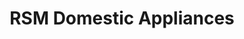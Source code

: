 ---
title: "RSM Domestic Appliances"
url: /great-bookham/rsm-domestic-appliances/
shop: appliance
---